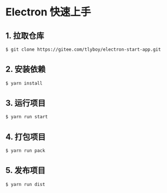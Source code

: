 # Electron 快速上手

## 1. 拉取仓库

```bash
$ git clone https://gitee.com/tlyboy/electron-start-app.git
```

## 2. 安装依赖

```bash
$ yarn install
```

## 3. 运行项目

```bash
$ yarn run start
```

## 4. 打包项目

```bash
$ yarn run pack
```

## 5. 发布项目

```bash
$ yarn run dist
```
